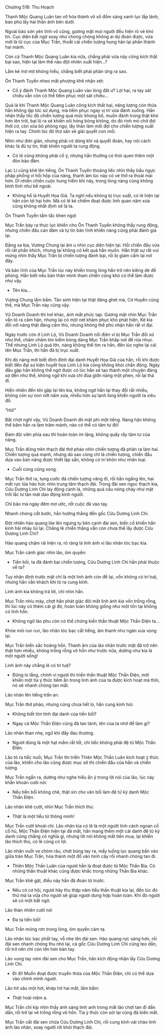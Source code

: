 




Chương 518: Thu Hoạch


Thanh Mộc Quang Luân tan vỡ hóa thành vô số đốm sáng xanh lục lấp lánh, bao phủ lấy hai thân ảnh bên dưới.

Ngoài bảo sơn yên tĩnh vô cũng, gương mặt mọi người đều hiện rõ vẻ khó tin. Cục diện bất ngờ xoay như chong chóng không ai dự đoán được, vừa mới là tử cục của Mục Trần, thoắt cái chiến tượng hung hãn lại phân thành hai mảnh.

Còn cả Thanh Mộc Quang Luân kia nữa, chẳng phải vừa nãy công kích thất bại sao, hiện tại làm thế nào đột nhiên xuất hiện...?

Lắm kẻ mờ mịt không hiểu, chẳng biết phải phản ứng ra sao.

Ôn Thanh Tuyền nheo mắt phượng khẽ nhận xét:

- Cố ý đánh Thanh Mộc Quang Luân vào lòng đất ư? Lợi hại, ra tay sát chiêu vẫn còn có thể tiềm phục một sát chiêu...

Quả là khi Thanh Mộc Quang Luân công kích thất bại, năng lượng còn thừa hắn không lập tức sử dụng, mà tiềm phục ngay vị trí vừa đánh xuống. Hắn nhận thấy tốc độ chiến tượng quá mức khủng bố, muốn đánh trúng thật khó hơn lên trời, bại lộ ra sẽ khiến xôi hỏng bỏng không, do đó rình mò chờ đợi thời cơ, còn xóa bỏ phòng ngự, lấy thân làm mồi đợi cho chiến tượng xuất hiện ra tay. Chính lúc đó thợ săn sẽ giải quyết con mồi.

Nhìn như đơn giản, nhưng phải có dũng khí và quyết đoán, hay nói cách khác là đủ tự tin, thật khiến người ta rung động.

- Có lẽ cũng không phải cố ý, nhưng hắn thường có thói quen thêm một đòn bảo đảm.

Lạc Li cũng khẽ lên tiếng, Ôn Thanh Tuyền thoáng liếc nhìn thấy bầu ngực phập phồng vì hồi hộp của nàng, thanh âm lúc này có vẻ thở ra thoải mái hơn. Dĩ nhiên chiến cuộc hung hiểm khi nãy, trong lòng nàng cũng không bình tĩnh như bề ngoài.

- Không hổ là Huyết Họa Giả. Ta nghĩ nếu không bị trục xuất, có lẽ hiện tại hắn còn lợi hại hơn. Mà có lẽ kẻ chiếm đoạt được linh quan năm xưa cũng không nhất định sẽ là ta.

Ôn Thanh Tuyền tấm tắc khen ngợi

Mục Trần bày ra thực lực khiến cho Ôn Thanh Tuyền không thấy rung động, nhưng chiến đấu can đảm và tự tin bản lĩnh khiến nàng cũng phải đánh giá lại.

Đằng xa kia, Vương Chung lại âm u nhìn cục diện hiện tại. Hồi chiến đấu vừa rồi rất phấn khích, nhưng lại không có kết quả hắn muốn. Hắn thật sự rất vui mừng nhìn thấy Mục Trần bị chiến tượng đánh bại, rồi bị giam cầm lại nơi đây.

Và bản lĩnh của Mục Trần lúc này khiến trong lòng hắn trở nên kiêng dè đề phòng. Hắn biết nếu bản thân mình tham chiến cũng khó có thể làm được như vậy.

- Tên kia...

Vương Chung lẩm bẩm. Tân sinh hiện tại thật đáng ghét mà, Cơ Huyền cũng thế, mà Mục Trần này cũng vậy.

Vũ Doanh Doanh thì hơi khác, ánh mắt phức tạp. Gương mặt nhìn Mục Trần vẫn tỏ ra căm hận, nhưng lại có một nét khâm phục khó phát hiện. Kẻ kia đối với nàng thật đáng căm thù, nhưng không thể phủ nhận hắn rất vĩ đại.

Ngày trước còn ở Linh Lộ, Vũ Doanh Doanh nổi điên vì bị Mục Trần đối xử như thế, chăm chăm tìm kiếm bóng dáng Mục Trần khắp nơi để rửa nhục. Thế nhưng Linh Lộ quá lớn, nàng không thể tìm ra hắn, đến lúc nghe lại cái tên Mục Trần, thì hắn đã bị trục xuất.

Khi đó nàng mới biết đỉnh đỉnh đại danh Huyết Họa Giả của hắn, rồi khi được biết đến đại sự kiện huyết họa Linh Lộ kia cũng không khỏi chấn động. Ngày đầu gặp hắn không thể ngờ được có lúc hắn sẽ tạo thành một chuyện đáng sợ đến như thế, không ngờ khi xưa chỉ đùa giỡn nàng một phen, rồi lại thả đi.

Hiển nhiên đến khi gặp lại tên kia, không ngờ hắn lại thay đổi rất nhiều, không còn sự non nớt năm xưa, nhiều hơn sự lạnh lùng khiến người ta xiêu đổ.

"Hứ!"

Bất chợt nghĩ vậy, Vũ Doanh Doanh đỏ mặt phì một tiếng. Nàng hận không thể băm hắn ra làm trăm mảnh, nào có thể có tâm tư đó!

Đám đội viên phía sau thì hoàn toàn im lặng, không quấy rầy tâm tư của nàng.

Mục Trần đứng trên thạch đài thở phào nhìn chiến tượng đã phân ra làm hai. Chiến tượng quá mạnh, nhưng dù sao cũng chỉ là chiến tượng, chiến đấu dựa vào bản năng được thiết lập sẵn, không có trí khôn như nhân loại.

- Cuối cùng cũng xong.

Mục Trần thở ra, tung cước đá chiến tượng văng đi, rồi hắn ngẩng lên, hai mắt rực lửa háo hức nhìn trung tâm thạch đài. Trong đài sen ngọc thạch kia, Cửu Dương Linh Chi lay động cành lá, những quả cầu nóng cháy như mặt trời lắc lư tản mát dao động kinh người.

Chí bảo mà ngày đêm mơ ước, rốt cuộc đã vào tay.

Nhanh chóng cất bước, hắn hướng thẳng đến gốc Cửu Dương Linh Chi.

Đột nhiên hào quang lóe lên ngưng tụ bên cạnh đài sen, biến cố khiến hắn kinh hãi nhảy lùi lại. Chẳng lẽ chiến thắng vẫn còn chưa thể lấy được Cửu Dương Linh Chi?

Hào quang chậm rãi hiện ra, rõ ràng là linh ảnh vị lão nhân tóc bạc kia.

Mục Trần cảnh giác nhìn lão, ôm quyền:

- Tiền bối, ta đã đánh bại chiến tượng, Cửu Dương Linh Chi hẳn phải thuộc về ta?

Tuy nhận định trước mặt chỉ là một linh ảnh còn để lại, vốn không có trí tuệ, nhưng hắn vẫn khách khí tỏ ra cung kính.

Linh ảnh kia không trả lời, chỉ nhìn hắn.

Mục Trần nhíu mày, chợt hắn phát giác đôi mắt linh ảnh kia vốn trống rỗng, thì lúc này có thêm cái gì đó, hoàn toàn không giống như một tồn tại không có linh hồn.

- Không ngờ lão phu còn có thể chứng kiến thần thuật Mộc Thần Điện ta...

Khóe môi run run, lão nhân tóc bạc cất tiếng, âm thanh như ngàn xưa vọng lại.

Mục Trần biến sắc hoảng hồn. Thanh âm của lão nhân trước mặt đã trở nên thật hơn nhiều, không trống rỗng vô hồn như trước nữa, dường như kia là một người sống!

Linh ảnh này chẳng lẽ có trí tuệ?

- Đừng lo lắng, chính vì ngươi thi triển thần thuật Mộc Thần Điện, mới khiến một tia ý thức tiềm ẩn trong linh ảnh của ta được kích hoạt mà thôi, nó sẽ nhanh chóng tan mất.

Lão nhân lên tiếng trấn an.

Mục Trần thở phào, nhưng cũng chưa hết lo, hắn cung kính hỏi:

- Không biết tôn tính đại danh của tiền bối?

- Ngay cả Mộc Thần Điện cũng đã tan tành, tên của ta nhớ để làm gì?

Lão nhân than nhẹ, ngữ khí đầy đau thương.

- Ngươi đúng là một hạt mầm rất tốt, chỉ tiếc không phải đệ tử Mộc Thần Điện.

Lão tỏ ra tiếc nuối, Mục Trần thi triển Thiên Mộc Thần Luân kích hoạt ý thức của lão, khiến cho lão cũng được mục sở thị chiến đấu của hắn và chiến tượng.

Mục Trần ngẩn ra, dường như nghe hiểu ẩn ý trong lời nói của lão, lúc này khẩn khoản cười nói:

- Nếu tiền bối không chê, thật xin cho vãn bối làm đệ tử ký danh Mộc Thần Điện.

Lão nhân khẽ cười, nhìn Mục Trần thích thú:

- Thật là một tiểu tử thông minh!

Mục Trần cười khoái chí. Lão nhân kia có lẽ là một người tính cách ngoan cố cổ hủ, Mộc Thần Điện hiện tại đã mất, hắn mang thêm một cái danh đệ tử ký danh cũng chẳng có nghĩa gì, nhưng lời nói không mất tiền mua, lại khiến lão thích thú, có lẽ cũng có lợi.

Lão nhân vuốt ve chòm râu, chợt búng tay ra, mấy luồng lục quang bắn vào giữa trán Mục Trần, hóa thành một đồ văn hình cây rồi nhanh chóng tan đi.

- Thiên Mộc Thần Luân của ngươi hẳn là đoạt được từ Mộc Thần Bia. Có những thần thuật khác cũng được khắc trong những Thần Bia khác.

Mục Trần khẽ gật, điều này hắn đã đoán từ trước.

- Nếu có cơ hội, ngươi hãy thu thập năm tiểu thần thuật kia lại, đến lúc đó thứ mà ta vừa cho ngươi sẽ giúp ngươi dung hợp hoàn toàn. Khi đó ngươi sẽ có một bất ngờ.

Lão thản nhiên cười nói

- Đa tạ tiền bối!

Mục Trần mừng rơn trong lòng, ôm quyền cảm tạ.

Lão nhân tóc bạc phất tay, vỗ nhẹ lên đài sen. Hào quang rực sáng hơn, rồi đài sen nhanh chóng thu nhỏ lại, cả gốc Cửu Dương Linh Chi cũng teo dần, rồi trở nên chỉ còn lớn hơn bàn tay.

Lão vung tay ném đài sen cho Mục Trần, hắn kích động nhận lấy Cửu Dương Linh Chi.

- Đi đi! Muốn đoạt được truyền thừa của Mộc Thần Điện, chỉ có thể dựa vào chính mình ngươi.

Lão hít sâu một hơi, khép hờ hai mắt, lẩm bẩm:

- Thật hoài niệm a.

Mục Trần chỉ kịp nhìn thấy ánh sáng tinh anh trong mắt lão chợt tan đi dần dần, rồi trở lại vẻ trống rỗng vô hồn. Tia ý thức còn sót lại cũng đã biến mất.

Mục Trần cất đài sen chứa Cửu Dương Linh Chi, rồi cung kính vái chào linh ảnh lão nhân, xoay người rời khỏi thạch đài.




